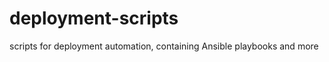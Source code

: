 deployment-scripts
==================

scripts for deployment automation, containing Ansible playbooks and more
